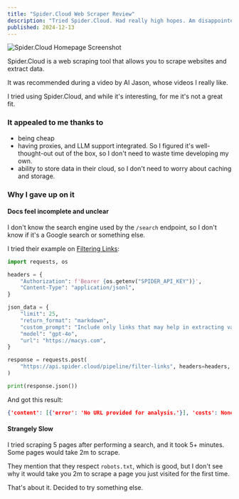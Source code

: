 ```yaml
---
title: "Spider.Cloud Web Scraper Review"
description: "Tried Spider.Cloud. Had really high hopes. Am disappointed."
published: 2024-12-13
---
```


![Spider.Cloud Homepage Screenshot](/images/spidercloud-web-scraper-review/spider-cloud-homepage-screenshot.png)

Spider.Cloud is a web scraping tool that allows you to scrape websites and extract data. 

It was recommended during a video by AI Jason, whose videos I really like.

I tried using Spider.Cloud, and while it's interesting, for me it's not a great fit.

### It appealed to me thanks to

- being cheap
- having proxies, and LLM support integrated. So I figured it's well-thought-out out of the box, so I don't need to waste time developing my own.
- ability to store data in their cloud, so I don't need to worry about caching and storage.

### Why I gave up on it

#### Docs feel incomplete and unclear

I don't know the search engine used by the `/search` endpoint, so I don't know if it's a Google search or something else.

I tried their example on [Filtering Links](https://spider.cloud/docs/api#filter-links):

```python
import requests, os

headers = {
    "Authorization": f'Bearer {os.getenv("SPIDER_API_KEY")}',
    "Content-Type": "application/jsonl",
}

json_data = {
    "limit": 25,
    "return_format": "markdown",
    "custom_prompt": "Include only links that may help in extracting value when shopping at Macy's.",
    "model": "gpt-4o",
    "url": "https://macys.com",
}

response = requests.post(
    "https://api.spider.cloud/pipeline/filter-links", headers=headers, json=json_data
)

print(response.json())
```

And got this result:

```json
{'content': [{'error': 'No URL provided for analysis.'}], 'costs': None, 'error': '', 'status': 200}
```

#### Strangely Slow

I tried scraping 5 pages after performing a search, and it took 5+ minutes. Some pages would take 2m to scrape.

They mention that they respect `robots.txt`, which is good, but I don't see why it would take you 2m to scrape a page you just visited for the first time.

That's about it. Decided to try something else. 